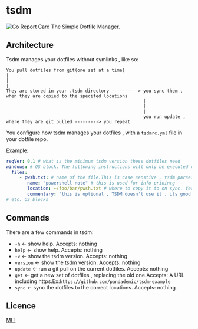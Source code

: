 # tsdm
[![Go Report Card](https://goreportcard.com/badge/github.com/pandademic/tsdm)](https://goreportcard.com/report/github.com/pandademic/tsdm)
The Simple Dotfile Manager. 

## Architecture

Tsdm manages your dotfiles without symlinks , like so:

```
You pull dotfiles from git(one set at a time)
|
|
|
They are stored in your .tsdm directory ----------> you sync them , when they are copied to the specifed locations
                                                    |
                                                    |
                                                    |
                                                    you run update , where they are git pulled ---------> you repeat

```

You configure how tsdm manages your dotfiles , with a `tsdmrc.yml` file in your dotfile repo.

Example:

```yaml
reqVer: 0.1 # what is the minimum tsdm version these dotfiles need
windows: # OS block. The following instructions will only be executed on this OS
  files:
     - pwsh.txt: # name of the file.This is case senstive , tsdm parses the names of the files in dotfile directory , and looks for the data in the rc file 
        name: "powershell note" # this is used for info prinintg
        location: ~/foo/bar/pwsh.txt # where to copy it to on sync. Yes , it supports tilda's
        commentary: "this is optional , TSDM doesn't use it , its good for readability"
# etc. OS blocks

```
## Commands
There are a few commands in tsdm:
- `-h` <- show help. Accepts: nothing
- `help` <- show help. Accepts: nothing
- `-v` <- show the tsdm version. Accepts: nothing
- `version` <- show the tsdm version. Accepts: nothing
- `update` <- run a git pull on the current dotfiles. Accepts: nothing
- `get` <- get a new set of dotfiles , replacing the old one.Accepts: A URL including https.Ex:`https://github.com/pandademic/tsdm-example`
- `sync` <- sync the dotfiles to the correct locations. Accepts: nothing

## Licence

[MIT](https://github.com/Pandademic/tsdm/blob/main/LICENSE)
